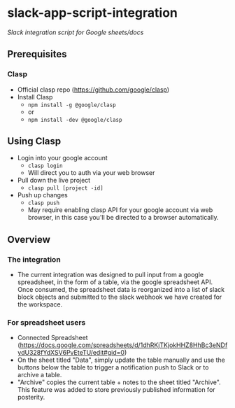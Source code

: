 # slack-app-script-integration

_Slack integration script for Google sheets/docs_

## Prerequisites

### Clasp

- Official clasp repo (https://github.com/google/clasp)
- Install Clasp
  - `npm install -g @google/clasp`
  - or
  - `npm install -dev @google/clasp`

## Using Clasp

- Login into your google account
  - `clasp login`
  - Will direct you to auth via your web browser
- Pull down the live project
  - `clasp pull [project -id]`
- Push up changes
  - `clasp push`
  - May require enabling clasp API for your google account via web browser, in this case you'll be directed to a browser automatically.

## Overview

### The integration

- The current integration was designed to pull input from a google spreadsheet, in the form of a table, via the google spreadsheet API. Once consumed, the spreadsheet data is reorganized into a list of slack block objects and submitted to the slack webhook we have created for the workspace.

### For spreadsheet users

- Connected Spreadsheet (https://docs.google.com/spreadsheets/d/1dhRKjTKjokHHZ8HhBc3eNDfydU328fYdXSV6PvEteTU/edit#gid=0)
- On the sheet titled "Data", simply update the table manually and use the buttons below the table to trigger a notification push to Slack or to archive a table.
- "Archive" copies the current table + notes to the sheet titled "Archive". This feature was added to store previously published information for posterity.
